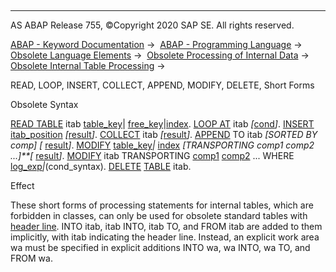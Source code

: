   

* * *

AS ABAP Release 755, ©Copyright 2020 SAP SE. All rights reserved.

[ABAP - Keyword Documentation](javascript:call_link\('abenabap.htm'\)) →  [ABAP - Programming Language](javascript:call_link\('abenabap_reference.htm'\)) →  [Obsolete Language Elements](javascript:call_link\('abenabap_obsolete.htm'\)) →  [Obsolete Processing of Internal Data](javascript:call_link\('abendata_internal_obsolete.htm'\)) →  [Obsolete Internal Table Processing](javascript:call_link\('abenitab_obsolete.htm'\)) → 

READ, LOOP, INSERT, COLLECT, APPEND, MODIFY, DELETE, Short Forms

Obsolete Syntax

[READ TABLE](javascript:call_link\('abapread_table.htm'\)) itab [table\_key](javascript:call_link\('abapread_table_key.htm'\))| [free\_key](javascript:call_link\('abapread_table_free.htm'\))|[index](javascript:call_link\('abapread_table_index.htm'\)).
[LOOP AT](javascript:call_link\('abaploop_at_itab.htm'\)) itab *\[*[cond](javascript:call_link\('abaploop_at_itab_cond.htm'\))*\]*.
[INSERT](javascript:call_link\('abapinsert_itab.htm'\)) [itab\_position](javascript:call_link\('abapinsert_itab_position.htm'\)) *\[*[result](javascript:call_link\('abapinsert_itab_result.htm'\))*\]*.
[COLLECT](javascript:call_link\('abapcollect.htm'\)) itab *\[*[result](javascript:call_link\('abapcollect_itab_result.htm'\))*\]*.
[APPEND](javascript:call_link\('abapappend.htm'\)) TO itab *\[*SORTED BY comp*\]* *\[* [result](javascript:call_link\('abapappend_result.htm'\))*\]*.
[MODIFY](javascript:call_link\('abapmodify_itab.htm'\)) [table\_key](javascript:call_link\('abapmodify_itab_table_key.htm'\))*|* [index](javascript:call_link\('abapmodify_itab_index.htm'\)) *\[*TRANSPORTING comp1 comp2 ...*\]**\[* [result](javascript:call_link\('abapmodify_itab_result.htm'\))*\]*.
[MODIFY](javascript:call_link\('abapmodify_itab.htm'\)) itab TRANSPORTING [comp1](javascript:call_link\('abenitab_components.htm'\)) [comp2](javascript:call_link\('abenitab_components.htm'\)) ... WHERE [log\_exp](javascript:call_link\('abenlogexp.htm'\))*|*(cond\_syntax).
[DELETE](javascript:call_link\('abapdelete_itab.htm'\)) [TABLE](javascript:call_link\('abapdelete_itab_line.htm'\)) itab.

Effect

These short forms of processing statements for internal tables, which are forbidden in classes, can only be used for obsolete standard tables with [header line](javascript:call_link\('abenheader_line_glosry.htm'\) "Glossary Entry"). INTO itab, itab INTO, itab TO, and FROM itab are added to them implicitly, with itab indicating the header line. Instead, an explicit work area wa must be specified in explicit additions INTO wa, wa INTO, wa TO, and FROM wa.